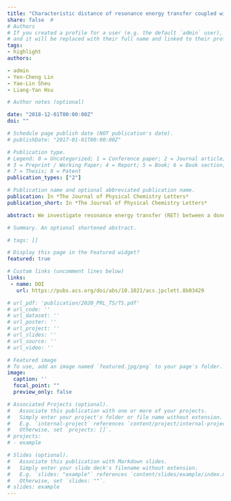 ```yaml
---
title: "Characteristic distance of resonance energy transfer coupled with surface plasmon polaritons"
share: false  # 
# Authors
# If you created a profile for a user (e.g. the default `admin` user), write the username (folder name) here 
# and it will be replaced with their full name and linked to their profile.
tags: 
- highlight
authors:

- admin 
- Yen-Cheng Lin
- Yae-Lin Sheu
- Liang-Yan Hsu

# Author notes (optional)

date: "2018-12-01T00:00:00Z"
doi: ""

# Schedule page publish date (NOT publication's date).
# publishDate: "2017-01-01T00:00:00Z"

# Publication type.
# Legend: 0 = Uncategorized; 1 = Conference paper; 2 = Journal article;
# 3 = Preprint / Working Paper; 4 = Report; 5 = Book; 6 = Book section;
# 7 = Thesis; 8 = Patent
publication_types: ["2"]

# Publication name and optional abbreviated publication name.
publication: In *The Journal of Physical Chemistry Letters*
publication_short: In *The Journal of Physical Chemistry Letters*

abstract: We investigate resonance energy transfer (RET) between a donor–acceptor pair above a gold surface (including bulk and thin-film systems) and explore the distance/frequency dependence of RET enhancements using the theory we developed previously. The mechanism of RET above a gold surface can be attributed to the effects of mirror dipoles, surface plasmon polaritons (SPPs), and retardation. To clarify these effects on RET, we analyze the enhancements of RET by the mirror method, the decomposition of s- and p-polarization, and the SPP dispersion of charge-symmetric and charge-antisymmetric modes. We find a characteristic distance (approximately 1/10 of the wavelength) that can be used to classify the dominant effect on RET. Moreover, the characteristic distance can be shortened by narrowing the thickness of the thin-film systems, indicating that SPPs can enhance the rate of RET at a short range. The charge-symmetric and charge-antisymmetric modes of the thin films also allow us to engineer the maximum RET enhancement. We hope that our analysis inspires further investigation into the mechanism of RET coupled with SPPs and its applications.

# Summary. An optional shortened abstract.

# tags: []

# Display this page in the Featured widget?
featured: true

# Custom links (uncomment lines below)
links:
 - name: DOI
   url: https://pubs.acs.org/doi/abs/10.1021/acs.jpclett.8b03429

# url_pdf: 'publication/2020_PRL_TS/TS.pdf'
# url_code: ''
# url_dataset: ''
# url_poster: ''
# url_project: ''
# url_slides: ''
# url_source: ''
# url_video: ''

# Featured image
# To use, add an image named `featured.jpg/png` to your page's folder. 
image:
  caption: ''
  focal_point: ""
  preview_only: false

# Associated Projects (optional).
#   Associate this publication with one or more of your projects.
#   Simply enter your project's folder or file name without extension.
#   E.g. `internal-project` references `content/project/internal-project/index.md`.
#   Otherwise, set `projects: []`.
# projects:
# - example

# Slides (optional).
#   Associate this publication with Markdown slides.
#   Simply enter your slide deck's filename without extension.
#   E.g. `slides: "example"` references `content/slides/example/index.md`.
#   Otherwise, set `slides: ""`.
# slides: example
---
```


